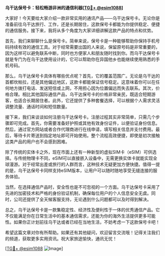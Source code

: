 **乌干达保号卡：轻松畅游非洲的通信利器[[TG💪+ @esim1088](https://t.me/s/esim1088)]**

大家好！今天要给大家介绍一款非常实用的通讯产品——乌干达保号卡。无论你是准备前往乌干达旅行、工作，还是长期居住，这款保号卡都能为你提供稳定、便捷的通信服务。接下来，我将从多个角度为大家详细讲解这款产品的特点和优势。

首先，我们来聊聊什么是保号卡。简单来说，保号卡是一种能够帮助你保持手机号码持续有效的通信工具。对于经常需要出国的人来说，保留原号码是非常重要的，因为这样可以避免联系中断，同时也方便家人和朋友随时找到你。而乌干达保号卡就是专门为在乌干达使用设计的，它可以帮助你在异国他乡也能继续使用熟悉的手机号码。

那么，乌干达保号卡具体有哪些优点呢？首先，它的覆盖范围广。无论是乌干达的首都坎帕拉，还是其他偏远地区，这款卡都能保证信号稳定。这意味着你可以在任何地方拨打电话、发送短信或上网，不用担心因为位置偏远而失去联系。其次，价格合理。相比其他国际通信产品，乌干达保号卡的价格非常亲民，既适合短期游客，也适合长期居住者。此外，它还提供了多种套餐选择，可以根据个人需求灵活调整流量、通话时间和短信数量。

接下来，我们来谈谈如何注册乌干达保号卡。注册过程其实非常简单，只需几个步骤即可完成。首先，你需要准备好护照或其他有效身份证件，以便验证身份信息。然后，通过官方网站或者合作代理商进行在线申请，填写相关信息并支付费用。最后，等待卡片寄送到指定地址即可开始使用。整个流程高效便捷，即使是初次接触这类产品的用户也不会感到困难。

除了传统的实体卡之外，现在市面上还有一种新型的虚拟SIM卡（eSIM）可供选择。与传统物理卡不同，eSIM可以直接嵌入设备中，无需更换实体卡就能实现全球漫游。对于经常出差或旅行的人群而言，这种技术无疑更加方便快捷。值得一提的是，乌干达保号卡同样支持eSIM版本，让用户可以随时随地享受无缝连接的服务体验。

当然，在选择通信产品时，安全性也是不可忽视的一个方面。乌干达保号卡采用了先进的加密技术和严格的身份验证机制，确保每位用户的个人信息安全无虞。同时，公司还提供了全天候客服支持，无论遇到什么问题都可以及时得到解决。

总之，乌干达保号卡是一款集稳定性、经济性及便利性于一体的优秀通信产品。它不仅能满足你在日常生活中的基本通信需求，还能为你的海外生活提供更多可能性。如果你正计划前往乌干达或者已经在当地生活，不妨考虑一下这款保号卡吧！

希望这篇文章对你有所帮助。如果还有其他疑问，欢迎留言交流哦！记得关注我们的频道，获取更多实用资讯。祝大家旅途愉快，通讯无忧！

[[TG💪+ @esim1088](https://t.me/s/esim1088) ![Image](https://i.postimg.cc/4NQfJmqS/Snipaste-2025-05-13-00-14-12.png)]